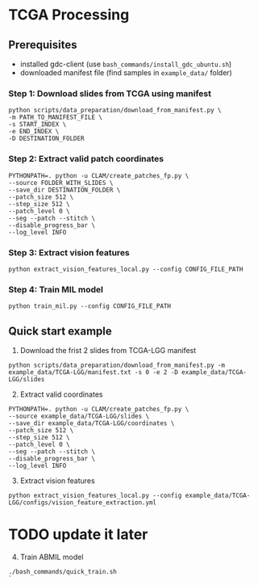 # TCGA Processing
## Prerequisites
- installed gdc-client (use `bash_commands/install_gdc_ubuntu.sh`)
- downloaded manifest file (find samples in `example_data/` folder)
### Step 1: Download slides from TCGA using manifest
``` 
python scripts/data_preparation/download_from_manifest.py \
-m PATH_TO_MANIFEST_FILE \
-s START_INDEX \
-e END_INDEX \
-D DESTINATION_FOLDER
```

### Step 2: Extract valid patch coordinates

```
PYTHONPATH=. python -u CLAM/create_patches_fp.py \ 
--source FOLDER_WITH_SLIDES \
--save_dir DESTINATION_FOLDER \
--patch_size 512 \ 
--step_size 512 \ 
--patch_level 0 \
--seg --patch --stitch \ 
--disable_progress_bar \
--log_level INFO
```

### Step 3: Extract vision features

``` 
python extract_vision_features_local.py --config CONFIG_FILE_PATH
```

### Step 4: Train MIL model
```
python train_mil.py --config CONFIG_FILE_PATH
```
## Quick start example

1. Download the frist 2 slides from TCGA-LGG manifest
```
python scripts/data_preparation/download_from_manifest.py -m example_data/TCGA-LGG/manifest.txt -s 0 -e 2 -D example_data/TCGA-LGG/slides
```

2. Extract valid coordinates

```
PYTHONPATH=. python -u CLAM/create_patches_fp.py \
--source example_data/TCGA-LGG/slides \
--save_dir example_data/TCGA-LGG/coordinates \
--patch_size 512 \
--step_size 512 \
--patch_level 0 \
--seg --patch --stitch \
--disable_progress_bar \
--log_level INFO
```

3. Extract vision features

```
python extract_vision_features_local.py --config example_data/TCGA-LGG/configs/vision_feature_extraction.yml
```

# TODO update it later
4. Train ABMIL model
```
./bash_commands/quick_train.sh
`